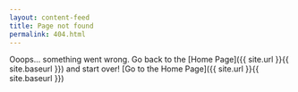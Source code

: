 ```yaml
---
layout: content-feed
title: Page not found
permalink: 404.html
---
```

<div class="container">
  <p></p>
  <p>Ooops... something went wrong. Go back to the [Home Page]({{ site.url }}{{ site.baseurl }}) and start over!</a>
  [Go to the Home Page]({{ site.url }}{{ site.baseurl }})
  <p>&nbsp;</p>
</div>
